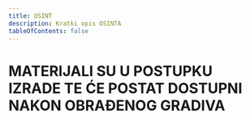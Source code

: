 ```yaml
---
title: OSINT
description: Kratki opis OSINTA
tableOfContents: false
---
```



# MATERIJALI SU U POSTUPKU IZRADE TE ĆE POSTAT DOSTUPNI NAKON OBRAĐENOG GRADIVA